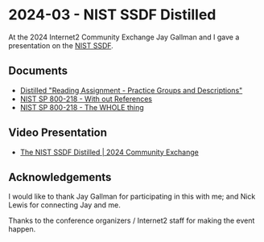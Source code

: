 # 2024-03 - NIST SSDF Distilled

At the 2024 Internet2 Community Exchange Jay Gallman and I gave a presentation
on the [NIST SSDF](https://csrc.nist.gov/projects/ssdf).

## Documents

* [ Distilled "Reading Assignment - Practice Groups and Descriptions" ](NIST_SSDF_Distilled-reading_assignment_1.md)
* [ NIST SP 800-218 - With out References](NIST.SP.800-218.SSDF-table_without_references.md)
* [ NIST SP 800-218 - The WHOLE thing ](NIST.SP.800-218.SSDF-table.md)

## Video Presentation

* [The NIST SSDF Distilled | 2024 Community Exchange](https://www.youtube.com/watch?v=mRHnZiydNKo)

## Acknowledgements

I would like to thank Jay Gallman for participating in this with me; and Nick Lewis for connecting Jay and me.

Thanks to the conference organizers / Internet2 staff for making the event happen.
